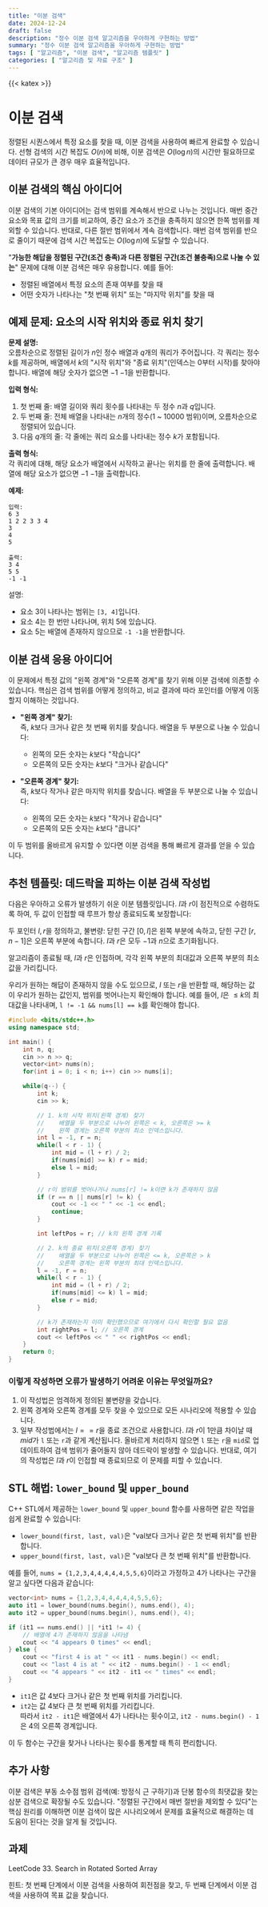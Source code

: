 ```yaml
---
title: "이분 검색"
date: 2024-12-24
draft: false
description: "정수 이분 검색 알고리즘을 우아하게 구현하는 방법"
summary: "정수 이분 검색 알고리즘을 우아하게 구현하는 방법"
tags: [ "알고리즘", "이분 검색", "알고리즘 템플릿" ]
categories: [ "알고리즘 및 자료 구조" ]
---
```

{{< katex >}}

# 이분 검색

정렬된 시퀀스에서 특정 요소를 찾을 때, 이분 검색을 사용하여 빠르게 완료할 수 있습니다. 선형 검색의 시간 복잡도 $O(n)$에 비해, 이분 검색은 $O(\log n)$의 시간만 필요하므로 데이터 규모가 큰 경우 매우 효율적입니다.

## 이분 검색의 핵심 아이디어

이분 검색의 기본 아이디어는 검색 범위를 계속해서 반으로 나누는 것입니다. 매번 중간 요소와 목표 값의 크기를 비교하여, 중간 요소가 조건을 충족하지 않으면 한쪽 범위를 제외할 수 있습니다. 반대로, 다른 절반 범위에서 계속 검색합니다. 매번 검색 범위를 반으로 줄이기 때문에 검색 시간 복잡도는 $O(\log n)$에 도달할 수 있습니다.

"**가능한 해답을 정렬된 구간(조건 충족)과 다른 정렬된 구간(조건 불충족)으로 나눌 수 있는**" 문제에 대해 이분 검색은 매우 유용합니다. 예를 들어:

- 정렬된 배열에서 특정 요소의 존재 여부를 찾을 때
- 어떤 숫자가 나타나는 "첫 번째 위치" 또는 "마지막 위치"를 찾을 때

## 예제 문제: 요소의 시작 위치와 종료 위치 찾기

**문제 설명:**  
오름차순으로 정렬된 길이가 $n$인 정수 배열과 $q$개의 쿼리가 주어집니다. 각 쿼리는 정수 $k$를 제공하며, 배열에서 $k$의 "시작 위치"와 "종료 위치"(인덱스는 0부터 시작)를 찾아야 합니다. 배열에 해당 숫자가 없으면 $-1$ $-1$을 반환합니다.

**입력 형식:**

1. 첫 번째 줄: 배열 길이와 쿼리 횟수를 나타내는 두 정수 $n$과 $q$입니다.
2. 두 번째 줄: 전체 배열을 나타내는 $n$개의 정수(1 ~ 10000 범위)이며, 오름차순으로 정렬되어 있습니다.
3. 다음 $q$개의 줄: 각 줄에는 쿼리 요소를 나타내는 정수 $k$가 포함됩니다.

**출력 형식:**  
각 쿼리에 대해, 해당 요소가 배열에서 시작하고 끝나는 위치를 한 줄에 출력합니다. 배열에 해당 요소가 없으면 $-1$ $-1$을 출력합니다.

**예제:**

```
입력:
6 3
1 2 2 3 3 4
3
4
5

출력:
3 4
5 5
-1 -1
```

설명:

- 요소 3이 나타나는 범위는 `[3, 4]`입니다.
- 요소 4는 한 번만 나타나며, 위치 5에 있습니다.
- 요소 5는 배열에 존재하지 않으므로 `-1 -1`을 반환합니다.

## 이분 검색 응용 아이디어

이 문제에서 특정 값의 "왼쪽 경계"와 "오른쪽 경계"를 찾기 위해 이분 검색에 의존할 수 있습니다. 핵심은 검색 범위를 어떻게 정의하고, 비교 결과에 따라 포인터를 어떻게 이동할지 이해하는 것입니다.

- **"왼쪽 경계" 찾기:**  
  즉, $k$보다 크거나 같은 첫 번째 위치를 찾습니다. 배열을 두 부분으로 나눌 수 있습니다:
    - 왼쪽의 모든 숫자는 $k$보다 "작습니다"
    - 오른쪽의 모든 숫자는 $k$보다 "크거나 같습니다"

- **"오른쪽 경계" 찾기:**  
  즉, $k$보다 작거나 같은 마지막 위치를 찾습니다. 배열을 두 부분으로 나눌 수 있습니다:
    - 왼쪽의 모든 숫자는 $k$보다 "작거나 같습니다"
    - 오른쪽의 모든 숫자는 $k$보다 "큽니다"

이 두 범위를 올바르게 유지할 수 있다면 이분 검색을 통해 빠르게 결과를 얻을 수 있습니다.

## 추천 템플릿: 데드락을 피하는 이분 검색 작성법

다음은 우아하고 오류가 발생하기 쉬운 이분 템플릿입니다. $l$과 $r$이 점진적으로 수렴하도록 하여, 두 값이 인접할 때 루프가 항상 종료되도록 보장합니다:

두 포인터 $l, r$을 정의하고, 불변량: 닫힌 구간 $[0, l]$은 왼쪽 부분에 속하고, 닫힌 구간 $[r, n - 1]$은 오른쪽 부분에 속합니다. $l$과 $r$은 모두 $-1$과 $n$으로 초기화됩니다.

알고리즘이 종료될 때, $l$과 $r$은 인접하며, 각각 왼쪽 부분의 최대값과 오른쪽 부분의 최소값을 가리킵니다.

우리가 원하는 해답이 존재하지 않을 수도 있으므로, $l$ 또는 $r$을 반환할 때, 해당하는 값이 우리가 원하는 값인지, 범위를 벗어나는지 확인해야 합니다. 예를 들어, $l$은 $\leq k$의 최대값을 나타내며, `l != -1 && nums[l] == k`를 확인해야 합니다.

```cpp
#include <bits/stdc++.h>
using namespace std;

int main() {
    int n, q;
    cin >> n >> q;
    vector<int> nums(n);
    for(int i = 0; i < n; i++) cin >> nums[i];

    while(q--) {
        int k;
        cin >> k;

        // 1. k의 시작 위치(왼쪽 경계) 찾기
        //    배열을 두 부분으로 나누어 왼쪽은 < k, 오른쪽은 >= k
        //    왼쪽 경계는 오른쪽 부분의 최소 인덱스입니다.
        int l = -1, r = n;
        while(l < r - 1) {
            int mid = (l + r) / 2;
            if(nums[mid] >= k) r = mid; 
            else l = mid;
        }

        // r이 범위를 벗어나거나 nums[r] != k이면 k가 존재하지 않음
        if (r == n || nums[r] != k) {
            cout << -1 << " " << -1 << endl;
            continue;
        }

        int leftPos = r; // k의 왼쪽 경계 기록

        // 2. k의 종료 위치(오른쪽 경계) 찾기
        //    배열을 두 부분으로 나누어 왼쪽은 <= k, 오른쪽은 > k
        //    오른쪽 경계는 왼쪽 부분의 최대 인덱스입니다.
        l = -1, r = n;
        while(l < r - 1) {
            int mid = (l + r) / 2;
            if(nums[mid] <= k) l = mid;
            else r = mid;
        }

        // k가 존재하는지 이미 확인했으므로 여기에서 다시 확인할 필요 없음
        int rightPos = l; // 오른쪽 경계
        cout << leftPos << " " << rightPos << endl;
    }
    return 0;
}
```

### 이렇게 작성하면 오류가 발생하기 어려운 이유는 무엇일까요?

1. 이 작성법은 엄격하게 정의된 불변량을 갖습니다.
2. 왼쪽 경계와 오른쪽 경계를 모두 찾을 수 있으므로 모든 시나리오에 적용할 수 있습니다.
3. 일부 작성법에서는 $l == r$을 종료 조건으로 사용합니다. $l$과 $r$이 1만큼 차이날 때 $mid$가 `l` 또는 `r`과 같게 계산됩니다. 올바르게 처리하지 않으면 `l` 또는 `r`을 `mid`로 업데이트하여 검색 범위가 줄어들지 않아 데드락이 발생할 수 있습니다. 반대로, 여기의 작성법은 $l$과 $r$이 인접할 때 종료되므로 이 문제를 피할 수 있습니다.

## STL 해법: `lower_bound` 및 `upper_bound`

C++ STL에서 제공하는 `lower_bound` 및 `upper_bound` 함수를 사용하면 같은 작업을 쉽게 완료할 수 있습니다:

- `lower_bound(first, last, val)`은 "val보다 크거나 같은 첫 번째 위치"를 반환합니다.
- `upper_bound(first, last, val)`은 "val보다 큰 첫 번째 위치"를 반환합니다.

예를 들어, `nums = {1,2,3,4,4,4,4,4,5,5,6}`이라고 가정하고 4가 나타나는 구간을 알고 싶다면 다음과 같습니다:

```cpp
vector<int> nums = {1,2,3,4,4,4,4,4,5,5,6};
auto it1 = lower_bound(nums.begin(), nums.end(), 4);
auto it2 = upper_bound(nums.begin(), nums.end(), 4);

if (it1 == nums.end() || *it1 != 4) {
    // 배열에 4가 존재하지 않음을 나타냄
    cout << "4 appears 0 times" << endl;
} else {
    cout << "first 4 is at " << it1 - nums.begin() << endl;
    cout << "last 4 is at " << it2 - nums.begin() - 1 << endl;
    cout << "4 appears " << it2 - it1 << " times" << endl;
}
```

- `it1`은 값 4보다 크거나 같은 첫 번째 위치를 가리킵니다.
- `it2`는 값 4보다 큰 첫 번째 위치를 가리킵니다.  
  따라서 `it2 - it1`은 배열에서 4가 나타나는 횟수이고, `it2 - nums.begin() - 1`은 4의 오른쪽 경계입니다.

이 두 함수는 구간을 찾거나 나타나는 횟수를 통계할 때 특히 편리합니다.

## 추가 사항

이분 검색은 부동 소수점 범위 검색(예: 방정식 근 구하기)과 단봉 함수의 최댓값을 찾는 삼분 검색으로 확장될 수도 있습니다. "정렬된 구간에서 매번 절반을 제외할 수 있다"는 핵심 원리를 이해하면 이분 검색이 많은 시나리오에서 문제를 효율적으로 해결하는 데 도움이 된다는 것을 알게 될 것입니다.

## 과제

LeetCode 33. Search in Rotated Sorted Array

힌트: 첫 번째 단계에서 이분 검색을 사용하여 회전점을 찾고, 두 번째 단계에서 이분 검색을 사용하여 목표 값을 찾습니다.